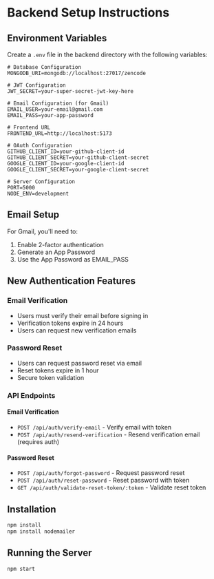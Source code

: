 # Backend Setup Instructions

## Environment Variables

Create a `.env` file in the backend directory with the following variables:

```env
# Database Configuration
MONGODB_URI=mongodb://localhost:27017/zencode

# JWT Configuration
JWT_SECRET=your-super-secret-jwt-key-here

# Email Configuration (for Gmail)
EMAIL_USER=your-email@gmail.com
EMAIL_PASS=your-app-password

# Frontend URL
FRONTEND_URL=http://localhost:5173

# OAuth Configuration
GITHUB_CLIENT_ID=your-github-client-id
GITHUB_CLIENT_SECRET=your-github-client-secret
GOOGLE_CLIENT_ID=your-google-client-id
GOOGLE_CLIENT_SECRET=your-google-client-secret

# Server Configuration
PORT=5000
NODE_ENV=development
```

## Email Setup

For Gmail, you'll need to:

1. Enable 2-factor authentication
2. Generate an App Password
3. Use the App Password as EMAIL_PASS

## New Authentication Features

### Email Verification

- Users must verify their email before signing in
- Verification tokens expire in 24 hours
- Users can request new verification emails

### Password Reset

- Users can request password reset via email
- Reset tokens expire in 1 hour
- Secure token validation

### API Endpoints

#### Email Verification

- `POST /api/auth/verify-email` - Verify email with token
- `POST /api/auth/resend-verification` - Resend verification email (requires auth)

#### Password Reset

- `POST /api/auth/forgot-password` - Request password reset
- `POST /api/auth/reset-password` - Reset password with token
- `GET /api/auth/validate-reset-token/:token` - Validate reset token

## Installation

```bash
npm install
npm install nodemailer
```

## Running the Server

```bash
npm start
```
